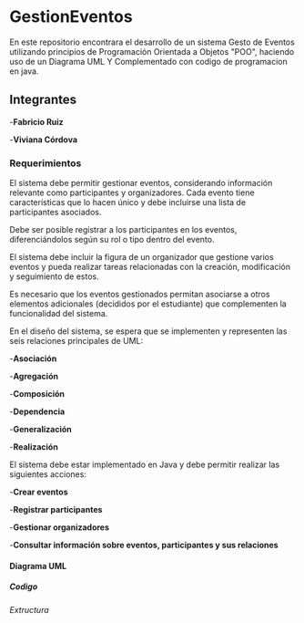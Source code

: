 # GestionEventos
En este repositorio encontrara el desarrollo de un sistema Gesto de Eventos utilizando principios de Programación Orientada a Objetos "POO", haciendo uso de un Diagrama UML Y Complementado con codigo de programacion en java.
## Integrantes
-**Fabricio Ruiz**


-**Viviana Córdova**

### Requerimientos 
El sistema debe permitir gestionar eventos, considerando información relevante como participantes y organizadores. Cada evento tiene características que lo hacen único y debe incluirse una lista de participantes asociados.

Debe ser posible registrar a los participantes en los eventos, diferenciándolos según su rol o tipo dentro del evento.

El sistema debe incluir la figura de un organizador que gestione varios eventos y pueda realizar tareas relacionadas con la creación, modificación y seguimiento de estos.

Es necesario que los eventos gestionados permitan asociarse a otros elementos adicionales (decididos por el estudiante) que complementen la funcionalidad del sistema.

En el diseño del sistema, se espera que se implementen y representen las seis relaciones principales de UML:

-**Asociación**

-**Agregación**

-**Composición**

-**Dependencia**

-**Generalización**

-**Realización**

El sistema debe estar implementado en Java y debe permitir realizar las siguientes acciones:

-**Crear eventos**

-**Registrar participantes**

-**Gestionar organizadores**

-**Consultar información sobre eventos, participantes y sus relaciones**

#### Diagrama UML


##### Codigo


###### Extructura

